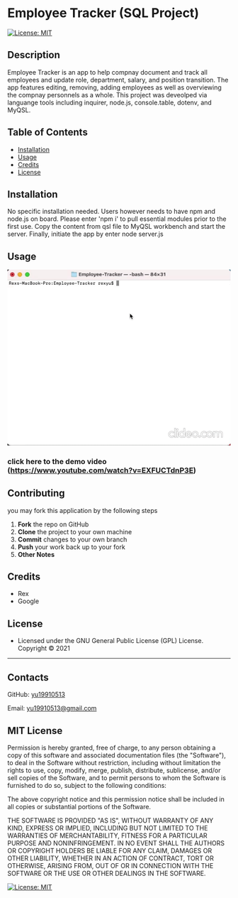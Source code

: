 # Employee Tracker (SQL Project)
[![License: MIT](https://img.shields.io/badge/License-MIT-yellow.svg)](https://opensource.org/licenses/MIT)

## Description
Employee Tracker is an app to help compnay document and track all employees and update role, department, salary, and position transition. The app features editing, removing, adding employees as well as overviewing the compnay personnels as a whole. This project was deveolped via languange tools including inquirer, node.js, console.table, dotenv, and MyQSL.

## Table of Contents
- [Installation](#installation)
- [Usage](#usage)
- [Credits](#credits)
- [License](#license)

## Installation
No specific installation needed. Users however needs to have npm and node.js on board. Please enter 'npm i' to pull essential modules prior to the first use. Copy the content from qsl file to MyQSL workbench and start the server. Finally, initiate the app by enter node server.js

## Usage
![demo](img/gif.gif)
### click here to the demo video (https://www.youtube.com/watch?v=EXFUCTdnP3E)


## Contributing
you may fork this application by the following steps
 1. **Fork** the repo on GitHub
 2. **Clone** the project to your own machine
 3. **Commit** changes to your own branch
 4. **Push** your work back up to your fork
 5. **Other Notes**

## Credits
* Rex
* Google

## License
* Licensed under the GNU General Public License (GPL) License. Copyright © 2021
---
## Contacts
GitHub: [yu19910513](https://github.com/yu19910513/)

Email: [yu19910513@gmail.com](mailto:yu19910513@gmail.com)

## MIT License

Permission is hereby granted, free of charge, to any person obtaining a copy of this software and associated documentation files (the "Software"), to deal in the Software without restriction, including without limitation the rights to use, copy, modify, merge, publish, distribute, sublicense, and/or sell copies of the Software, and to permit persons to whom the Software is furnished to do so, subject to the following conditions:

The above copyright notice and this permission notice shall be included in all copies or substantial portions of the Software.

THE SOFTWARE IS PROVIDED "AS IS", WITHOUT WARRANTY OF ANY KIND, EXPRESS OR IMPLIED, INCLUDING BUT NOT LIMITED TO THE WARRANTIES OF MERCHANTABILITY, FITNESS FOR A PARTICULAR PURPOSE AND NONINFRINGEMENT. IN NO EVENT SHALL THE AUTHORS OR COPYRIGHT HOLDERS BE LIABLE FOR ANY CLAIM, DAMAGES OR OTHER LIABILITY, WHETHER IN AN ACTION OF CONTRACT, TORT OR OTHERWISE, ARISING FROM, OUT OF OR IN CONNECTION WITH THE SOFTWARE OR THE USE OR OTHER DEALINGS IN THE SOFTWARE.

[![License: MIT](https://img.shields.io/badge/License-MIT-yellow.svg)](https://opensource.org/licenses/MIT)
